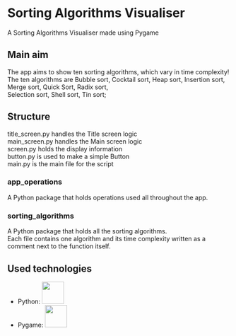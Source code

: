 # Sorting Algorithms Visualiser
A Sorting Algorithms Visualiser made using Pygame

## Main aim
The app aims to show ten sorting algorithms, which vary in time complexity! <br>
The ten algorithms are Bubble sort, Cocktail sort, Heap sort, Insertion sort, Merge sort, Quick Sort, Radix sort,<br>Selection sort, Shell sort, Tin sort;

## Structure
title_screen.py handles the Title screen logic <br>
main_screen.py handles the Main screen logic <br>
screen.py holds the display information <br>
button.py is used to make a simple Button <br>
main.py is the main file for the script <br>

### app_operations
A Python package that holds operations used all throughout the app.

### sorting_algorithms
A Python package that holds all the sorting algorithms. <br>
Each file contains one algorithm and its time complexity written as a comment next to the function itself.

## Used technologies
<ul>
  <li>
    Python: <img src="https://github.com/victorchoTF/sorting_algorithms_visualiser/assets/117527071/d243a56d-3906-46b7-aefd-54194b047c5a" width="50" height="50" />
  </li>
  <li>
    Pygame: <img src="https://github.com/victorchoTF/sorting_algorithms_visualiser/assets/117527071/ad280475-2d65-4f3e-aabb-291394a6e536" width="50" height="50"/>
  </li>
</ul>
